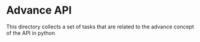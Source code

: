 # Advance API

This directory collects a set of tasks that are related to the advance concept of the API in python
